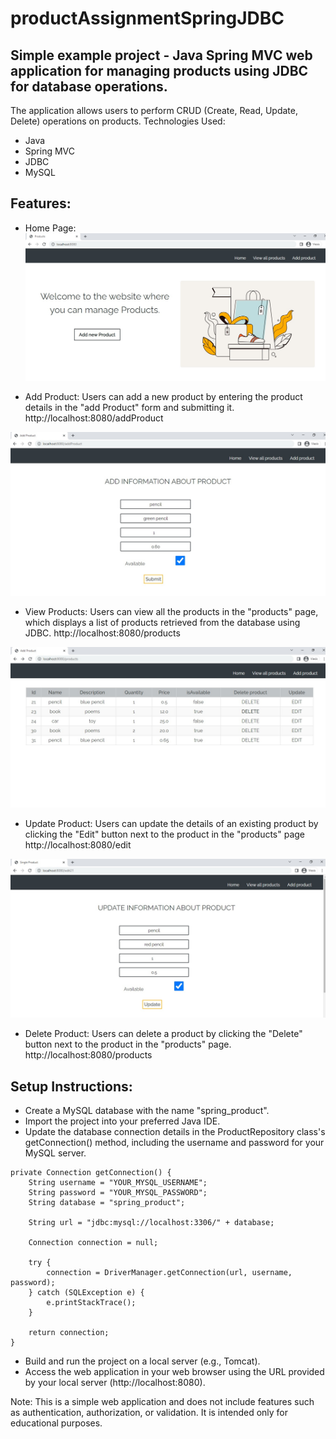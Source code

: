 # productAssignmentSpringJDBC 

## Simple example project - Java Spring MVC web application for managing products using JDBC for database operations.


The application allows users to perform CRUD (Create, Read, Update, Delete) operations on products.
Technologies Used:
  - Java
  - Spring MVC
  - JDBC
  - MySQL

## Features:
- Home Page:
![Screenshot](index-page.jpg)

- Add Product: Users can add a new product by entering the product details in the "add Product" form and submitting it. 
http://localhost:8080/addProduct 

![Screenshot](addProduct-page.jpg)

- View Products: Users can view all the products in the "products" page, which displays a list of products retrieved from the database using JDBC.
http://localhost:8080/products

![Screenshot](products-page.jpg)

- Update Product: Users can update the details of an existing product by clicking the "Edit" button next to the product in the "products" page
http://localhost:8080/edit

![Screenshot](edit-page.jpg)

- Delete Product: Users can delete a product by clicking the "Delete" button next to the product in the "products" page.
http://localhost:8080/products



## Setup Instructions:
* Create a MySQL database with the name "spring_product".
* Import the project into your preferred Java IDE.
* Update the database connection details in the ProductRepository class's getConnection() method, including the username and password for your MySQL server.

```
private Connection getConnection() {
    String username = "YOUR_MYSQL_USERNAME";
    String password = "YOUR_MYSQL_PASSWORD";
    String database = "spring_product";

    String url = "jdbc:mysql://localhost:3306/" + database;

    Connection connection = null;

    try {
        connection = DriverManager.getConnection(url, username, password);
    } catch (SQLException e) {
        e.printStackTrace();
    }

    return connection;
}
```

* Build and run the project on a local server (e.g., Tomcat).
* Access the web application in your web browser using the URL provided by your local server (http://localhost:8080).


Note: This is a simple web application and does not include features such as authentication, authorization, or validation.
It is intended only for educational purposes.
